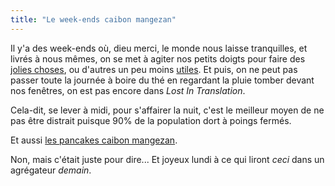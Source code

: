 ```yaml
---
title: "Le week-ends caibon mangezan"
---
```


Il y'a des week-ends où, dieu merci, le monde nous laisse tranquilles, et
livrés à nous mêmes, on se met à agiter nos petits doigts pour faire des
[jolies choses](http://azi.tfekoi.org/90), ou d'autres un peu moins
[utiles](http://mangezan.com). Et puis, on ne peut pas passer toute la journée
à boire du thé en regardant la pluie tomber devant nos fenêtres, on est pas
encore dans _Lost In Translation_.

Cela-dit, se lever à midi, pour s'affairer la nuit, c'est le meilleur moyen de
ne pas être distrait puisque 90% de la population dort à poings fermés.

Et aussi [les pancakes caibon
mangezan](http://les.pancakes.caibon.mangezan.com/).

Non, mais c'était juste pour dire... Et joyeux lundi à ce qui liront _ceci_
dans un agrégateur _demain_.

